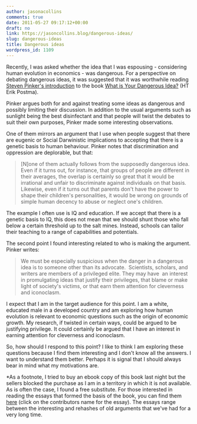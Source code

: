 ```yaml
---
author: jasonacollins
comments: true
date: 2011-05-27 09:17:12+00:00
draft: no
link: https://jasoncollins.blog/dangerous-ideas/
slug: dangerous-ideas
title: Dangerous ideas
wordpress_id: 1109
---
```


Recently, I was asked whether the idea that I was espousing - considering human evolution in economics - was dangerous. For a perspective on debating dangerous ideas, it was suggested that it was worthwhile reading [Steven Pinker's introduction](http://edge.org/conversation/preface-to-dangerous-ideas) to the book [What is Your Dangerous Idea?](http://www.edge.org/3rd_culture/dangerous08/dangerous08_index.html) (HT Erik Postma).

Pinker argues both for and against treating some ideas as dangerous and possibly limiting their discussion. In addition to the usual arguments such as sunlight being the best disinfectant and that people will twist the debates to suit their own purposes, Pinker made some interesting observations.

One of them mirrors an argument that I use when people suggest that there are eugenic or Social Darwinistic implications to accepting that there is a genetic basis to human behaviour. Pinker notes that discrimination and oppression are deplorable, but that:


<blockquote>[N]one of them actually follows from the supposedly dangerous idea. Even if it turns out, for instance, that groups of people are different in their averages, the overlap is certainly so great that it would be irrational and unfair to discriminate against individuals on that basis. Likewise, even if it turns out that parents don't have the power to shape their children's personalities, it would be wrong on grounds of simple human decency to abuse or neglect one's children.</blockquote>


The example I often use is IQ and education. If we accept that there is a genetic basis to IQ, this does not mean that we should shunt those who fall below a certain threshold up to the salt mines. Instead, schools can tailor their teaching to a range of capabilities and potentials.

The second point I found interesting related to who is making the argument. Pinker writes:


<blockquote>We must be especially suspicious when the danger in a dangerous idea is to someone other than its advocate.  Scientists, scholars, and writers are members of a privileged elite. They may have  an interest in promulgating ideas that justify their privileges, that blame or make light of society's victims, or that earn them attention for cleverness and iconoclasm.</blockquote>


I expect that I am in the target audience for this point. I am a white, educated male in a developed country and am exploring how human evolution is relevant to economic questions such as the origin of economic growth. My research, if twisted in certain ways, could be argued to be justifying privilege. It could certainly be argued that I have an interest in earning attention for cleverness and iconoclasm.

So, how should I respond to this point? I like to think I am exploring these questions because I find them interesting and I don't know all the answers. I want to understand them better. Perhaps it is signal that I should always bear in mind what my motivations are.

*As a footnote, I tried to buy an ebook copy of this book last night but the sellers blocked the purchase as I am in a territory in which it is not available. As is often the case, I found a free substitute. For those interested in reading the essays that formed the basis of the book, you can find them [here](http://www.edge.org/3rd_culture/dangerous08/dangerous08_index.html) (click on the contributors name for the essay). The essays range between the interesting and rehashes of old arguments that we've had for a very long time.
